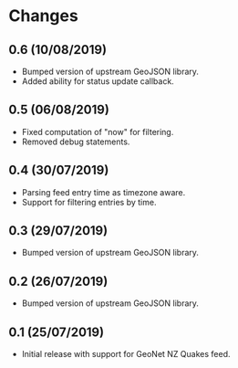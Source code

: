 # Changes

## 0.6 (10/08/2019)
* Bumped version of upstream GeoJSON library.
* Added ability for status update callback.

## 0.5 (06/08/2019)
* Fixed computation of "now" for filtering.
* Removed debug statements.

## 0.4 (30/07/2019)
* Parsing feed entry time as timezone aware.
* Support for filtering entries by time.

## 0.3 (29/07/2019)
* Bumped version of upstream GeoJSON library.

## 0.2 (26/07/2019)
* Bumped version of upstream GeoJSON library.

## 0.1 (25/07/2019)
* Initial release with support for GeoNet NZ Quakes feed.

